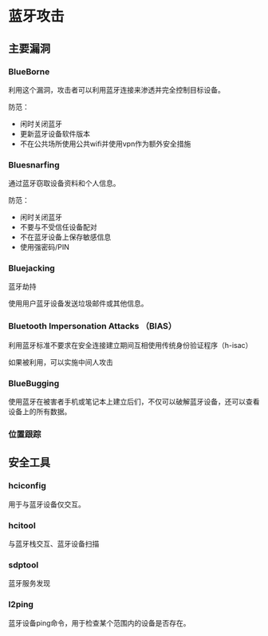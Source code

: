 # 蓝牙攻击

## 主要漏洞

### BlueBorne
利用这个漏洞，攻击者可以利用蓝牙连接来渗透并完全控制目标设备。

防范：
- 闲时关闭蓝牙
- 更新蓝牙设备软件版本
- 不在公共场所使用公共wifi并使用vpn作为额外安全措施


### Bluesnarfing

通过蓝牙窃取设备资料和个人信息。

防范：
- 闲时关闭蓝牙
- 不要与不受信任设备配对
- 不在蓝牙设备上保存敏感信息
- 使用强密码/PIN


### Bluejacking

蓝牙劫持

使用用户蓝牙设备发送垃圾邮件或其他信息。
### Bluetooth Impersonation Attacks （BIAS）
 利用蓝牙标准不要求在安全连接建立期间互相使用传统身份验证程序（h-isac）

 如果被利用，可以实施中间人攻击

### BlueBugging

使用蓝牙在被害者手机或笔记本上建立后们，不仅可以破解蓝牙设备，还可以查看设备上的所有数据。

### 位置跟踪

## 安全工具

### hciconfig

用于与蓝牙设备仅交互。

###  hcitool
与蓝牙栈交互、蓝牙设备扫描

### sdptool
蓝牙服务发现

### I2ping
蓝牙设备ping命令，用于检查某个范围内的设备是否存在。